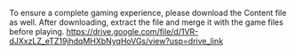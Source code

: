 To ensure a complete gaming experience, please download the Content file as well. After downloading, extract the file and merge it with the game files before playing.
https://drive.google.com/file/d/1VR-dJXxzLZ_eTZ19jhdqMHXbNyqHoVGs/view?usp=drive_link
